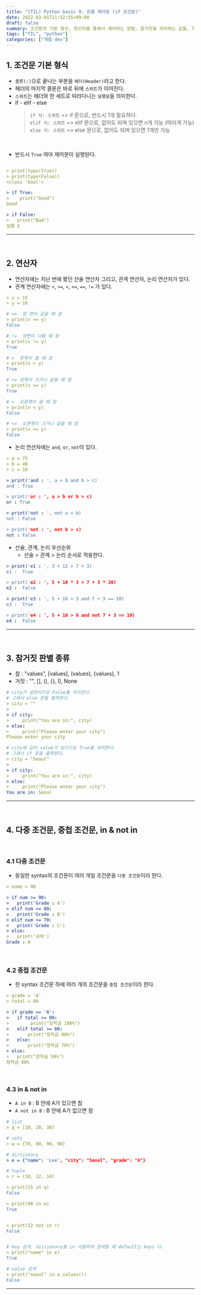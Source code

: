 ```yaml
---
title: "[TIL] Python basic 9: 흐름 제어문 (if 조건문)"
date: 2022-03-01T11:52:55+09:00
draft: false
summary: 조건문의 기본 형식, 연산자를 통해서 제어하는 방법, 참거짓을 의미하는 값들, 다중 및 중첩 조건문, in & not in 으로 제어하는 방법을 알아본다.
tags: ["TIL", "python"]
categories: ["개발-dev"]
---
```


## 1. 조건문 기본 형식

- `콜론(:)`으로 끝나는 부분을 `헤더(Header)`라고 한다.
- 헤더의 마지막 콜론은 바로 뒤에 `스위트`가 이어진다.
- `스위트`는 헤더와 한 세트로 따라다니는 `실행문`을 의미한다.
- if - elif - else
  > `if 식: 스위트` => if 문으로, 반드시 1개 필요하다.  
  > `elif 식: 스위트` => elif 문으로, 없어도 되며 있으면 n개 가능 (여러개 가능)  
  > `else 식: 스위트` => else 문으로, 없어도 되며 있으면 1개만 가능

<br>

- 반드시 `True` 여야 제어문이 실행된다.

```yml

> print(type(True))
> print(type(False))
<class 'bool'>

> if True:
>    print("Good")
Good

> if False:
>   print("Bad")
실행 X
```

---

<br>

## 2. 연산자

- 연산자에는 지난 번에 봤던 산술 연산자 그리고, 관계 연산자, 논리 연산자가 있다.
- 관계 연산자에는 `>`, `>=`, `<`, `<=`, `==`, `!=` 가 있다.

```yml
> x = 15
> y = 10

# ==  양 변이 같을 때 참
> print(x == y)
False

# !=  양변이 다를 때 참
> print(x != y)
True

# >  왼쪽이 클 때 참
> print(x > y)
True

# >= 왼쪽이 크거나 같을 때 참
> print(x >= y)
True

# <  오른쪽이 클 때 참
> print(x < y)
False

# <=  오른쪽이 크거나 같을 때 참
> print(x <= y)
False
```

- 논리 연산자에는 `and`, `or`, `not`이 있다.

```yml
> a = 75
> b = 40
> c = 10

> print('and : ', a > b and b > c)
and : True

> print('or : ', a > b or b > c)
or : True

> print('not : ', not a > b)
not : False

> print('not : ', not b > c)
not : False
```

- 산술, 관계, 논리 우선순위
  - 산술 > 관계 > 논리 순서로 적용한다.

```yml
> print('e1 : ', 3 + 12 > 7 + 3)
e1 :  True

> print('e2 : ', 5 + 10 * 3 > 7 + 3 * 20)
e2 :  False

> print('e3 : ', 5 + 10 > 3 and 7 + 3 == 10)
e3 :  True

> print('e4 : ', 5 + 10 > 0 and not 7 + 3 == 10)
e4 :  False

```

---

<br>

## 3. 참거짓 판별 종류

- 참 : "values", [values], (values), {values}, 1
- 거짓 : "", [], (), {}, 0, None

```yml
# city가 공란이므로 False를 의미한다.
# 그래서 else 문을 출력한다.
> city = ""
>
> if city:
>     print("You are in:", city)
> else:
>     print("Please enter your city")
Please enter your city

# city에 값이 value가 있으므로 True를 의미한다.
# 그래서 if 문을 출력한다.
> city = "Seoul"
>
> if city:
>     print("You are in:", city)
> else:
>     print("Please enter your city")
You are in: Seoul

```

---

<br>

## 4. 다중 조건문, 중첩 조건문, in & not in

<br>

### 4.1 다중 조건문

- 동일한 syntax의 조건문이 여러 개일 조건문을 `다중 조건문`이라 한다.

```yml
> nume = 90

> if num >= 90:
>   print('Grade : A')
> elif num >= 80:
>   print('Grade : B')
> elif num >= 70:
>   print('Grade : C')
> else:
>   print('과락')
Grade : A

```

<br>

### 4.2 중첩 조건문

- 한 syntax 조건문 하에 여러 개의 조건문을 `중첩 조건문`이라 한다.

```yml
> grade = 'A'
> total = 80

> if grade == 'A':
>   if total >= 90:
>        print("장학금 100%")
>   elif total >= 80:
>       print("장학금 80%")
>   else:
>       print("장학금 70%")
> else:
>   print("장학금 50%")
장학금 80%

```

<br>

### 4.3 in & not in

- `A in B` : B 안에 A가 있으면 참
- `A not in B` : B 안에 A가 없으면 참

```yml
# list
> q = [10, 20, 30]

# sets
> w = {70, 80, 90, 90}

# dictionary
> e = {"name": 'Lee', "city": "Seoul", "grade": "A"}

# tuple
> r = (10, 12, 14)

> print(15 in q)
False

> print(90 in w)
True


> print(12 not in r)
False


# key 검색. dictionary를 in 사용하여 검색할 때 default는 keys 다.
> print("name" in e)
True

# value 검색
> print("seoul" in e.values())
False

```

---

<br>

